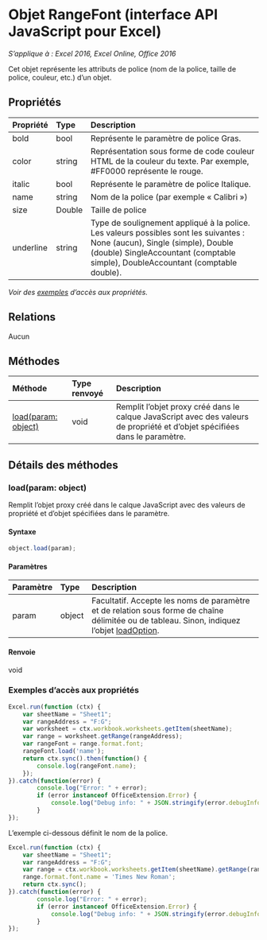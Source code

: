 # Objet RangeFont (interface API JavaScript pour Excel)

_S’applique à : Excel 2016, Excel Online, Office 2016_

Cet objet représente les attributs de police (nom de la police, taille de police, couleur, etc.) d’un objet.

## Propriétés

| Propriété   | Type|Description
|:---------------|:--------|:----------|
|bold|bool|Représente le paramètre de police Gras.|
|color|string|Représentation sous forme de code couleur HTML de la couleur du texte. Par exemple, #FF0000 représente le rouge.|
|italic|bool|Représente le paramètre de police Italique.|
|name|string|Nom de la police (par exemple « Calibri »)|
|size|Double|Taille de police|
|underline|string|Type de soulignement appliqué à la police. Les valeurs possibles sont les suivantes : None (aucun), Single (simple), Double (double) SingleAccountant (comptable simple), DoubleAccountant (comptable double).|

_Voir des [exemples](#property-access-examples) d’accès aux propriétés._

## Relations
Aucun


## Méthodes

| Méthode   | Type renvoyé|Description|
|:---------------|:--------|:----------|
|[load(param: object)](#loadparam-object)|void|Remplit l’objet proxy créé dans le calque JavaScript avec des valeurs de propriété et d’objet spécifiées dans le paramètre.|

## Détails des méthodes

### load(param: object)
Remplit l’objet proxy créé dans le calque JavaScript avec des valeurs de propriété et d’objet spécifiées dans le paramètre.

#### Syntaxe
```js
object.load(param);
```

#### Paramètres
| Paramètre   | Type|Description|
|:---------------|:--------|:----------|
|param|object|Facultatif. Accepte les noms de paramètre et de relation sous forme de chaîne délimitée ou de tableau. Sinon, indiquez l’objet [loadOption](loadoption.md).|

#### Renvoie
void
### Exemples d’accès aux propriétés

```js
Excel.run(function (ctx) { 
	var sheetName = "Sheet1";
	var rangeAddress = "F:G";
	var worksheet = ctx.workbook.worksheets.getItem(sheetName);
	var range = worksheet.getRange(rangeAddress);
	var rangeFont = range.format.font;
	rangeFont.load('name');
	return ctx.sync().then(function() {
		console.log(rangeFont.name);
	});
}).catch(function(error) {
		console.log("Error: " + error);
		if (error instanceof OfficeExtension.Error) {
			console.log("Debug info: " + JSON.stringify(error.debugInfo));
		}
});
```
L’exemple ci-dessous définit le nom de la police. 

```js
Excel.run(function (ctx) { 
	var sheetName = "Sheet1";
	var rangeAddress = "F:G";
	var range = ctx.workbook.worksheets.getItem(sheetName).getRange(rangeAddress);
	range.format.font.name = 'Times New Roman';
	return ctx.sync(); 
}).catch(function(error) {
		console.log("Error: " + error);
		if (error instanceof OfficeExtension.Error) {
			console.log("Debug info: " + JSON.stringify(error.debugInfo));
		}
});
```
